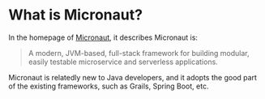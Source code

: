 # What is Micronaut?

In the homepage of [Micronaut](https://www.micronaut.io), it describes Micronaut is:

> A modern, JVM-based, full-stack framework for building modular, easily testable microservice and serverless applications.

Micronaut is relatedly new to Java developers, and it adopts the good part of the existing frameworks, such as Grails, Spring Boot, etc.

